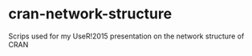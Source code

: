 # cran-network-structure
Scrips used for my UseR!2015 presentation on the network structure of CRAN

